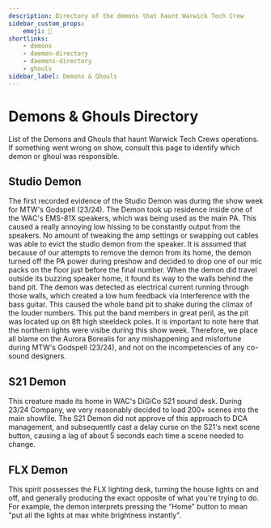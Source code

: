 ```yaml
---
description: Directory of the demons that haunt Warwick Tech Crew
sidebar_custom_props:
    emoji: 👻
shortlinks:
    - demons
    - daemon-directory
    - daemons-directory
    - ghouls
sidebar_label: Demons & Ghouls
---
```

# Demons & Ghouls Directory

List of the Demons and Ghouls that haunt Warwick Tech Crews operations. If something went wrong on show, consult this page to identify which demon or ghoul was responsible.

## Studio Demon

The first recorded evidence of the Studio Demon was during the show week for MTW's Godspell (23/24).
The Demon took up residence inside one of the WAC's EMS-81X speakers, which was being used as the main PA.
This caused a really annoying low hissing to be constantly output from the speakers.
No amount of tweaking the amp settings or swapping out cables was able to evict the studio demon from the speaker.
It is assumed that because of our attempts to remove the demon from its home, the demon turned off the PA power during preshow and decided to drop one of our mic packs on the floor just before the final number.
When the demon did travel outside its buzzing speaker home, it found its way to the walls behind the band pit.
The demon was detected as electrical current running through those walls, which created a low hum feedback via interference with the bass guitar.
This caused the whole band pit to shake during the climax of the louder numbers.
This put the band members in great peril, as the pit was located up on 8ft high steeldeck poles.
It is important to note here that the northern lights were visibe during this show week.
Therefore, we place all blame on the Aurora Borealis for any mishappening and misfortune during MTW's Godspell (23/24), and not on the incompetencies of any co-sound designers.

## S21 Demon

This creature made its home in WAC's DiGiCo S21 sound desk. During 23/24 Company, we very reasonably decided to load 200+ scenes into the main showfile.
The S21 Demon did not approve of this approach to DCA management, and subsequently cast a delay curse on the S21's next scene button, causing a lag of about 5 seconds each time a scene needed to change.

## FLX Demon

This spirit possesses the FLX lighting desk, turning the house lights on and off, and generally producing the exact opposite of what you're trying to do. For example, the demon interprets pressing the "Home" button to mean "put all the lights at max white brightness instantly".
